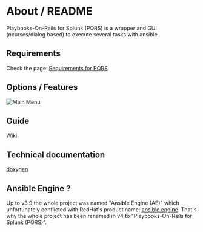 # About / README

Playbooks-On-Rails for Splunk (PORS) is a wrapper and GUI (ncurses/dialog based) to execute several tasks with ansible


## Requirements

Check the page: [Requirements for PORS](REQUIREMENTS.md)


## Options / Features

![Main Menu](https://github.com/secure-diversITy/ansible_pors/blob/stable/docs/main.png)


## Guide

[Wiki](https://github.com/secure-diversITy/ansible_pors/wiki)


## Technical documentation

[doxygen](https://secure-diversity.github.io/pors/index.html)

## Ansible Engine ?

Up to v3.9 the whole project was named "Ansible Engine (AE)" which unfortunately conflicted with RedHat's product name: [ansible engine](https://www.ansible.com/products/engine). That's why the whole project has been renamed in v4 to "Playbooks-On-Rails for Splunk (PORS)".
